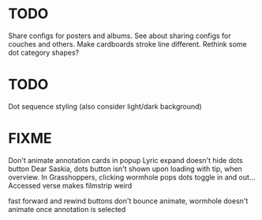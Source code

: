# TODO
Share configs for posters and albums.
See about sharing configs for couches and others.
Make cardboards stroke line different.
Rethink some dot category shapes?

# TODO
Dot sequence styling (also consider light/dark background)

# FIXME
Don't animate annotation cards in popup
Lyric expand doesn't hide dots button
Dear Saskia, dots button isn't shown upon loading with tip, when overview.
In Grasshoppers, clicking wormhole pops dots toggle in and out...
Accessed verse makes filmstrip weird

fast forward and rewind buttons don't bounce animate, wormhole doesn't animate once annotation is selected
